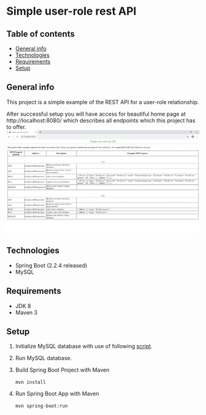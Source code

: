 # Simple user-role rest API

## Table of contents
* [General info](#general-info)
* [Technologies](#technologies)
* [Requirements](#requirements)
* [Setup](#setup)

## General info
This project is a simple example of the REST API for a user-role relationship.

After successful setup you will have access for beautiful home page at http://localhost:8080/ which describes all endpoints which this project has to offer.
![alt text](https://raw.githubusercontent.com/lirdaw/simple-user-role-rest-api/master/readme_img001.png "Home Page")


## Technologies
* Spring Boot (2.2.4 released)
* MySQL

## Requirements
* JDK 8
* Maven 3

## Setup
1) Initialize MySQL database with use of following [script](https://github.com/lirdaw/simple-user-role-rest-api/blob/master/init_database.sql).
2) Run MySQL database.
3) Build Spring Boot Project with Maven

    `mvn install`
4) Run Spring Boot App with Maven

    `mvn spring-boot:run`